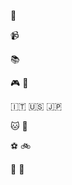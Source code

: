 :floppy_disk:

:video_camera:

:books:

:video_game: :game_die:

:it: :us: :jp:

:cat: :dog:

:soccer: :bike:

:musical_keyboard: :musical_score:
